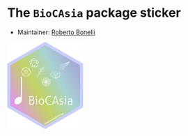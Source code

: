 # The `BioCAsia` package sticker

* Maintainer: [Roberto Bonelli](https://github.com/Robbie90/)

<img src=BioCAsia.png height="200">
